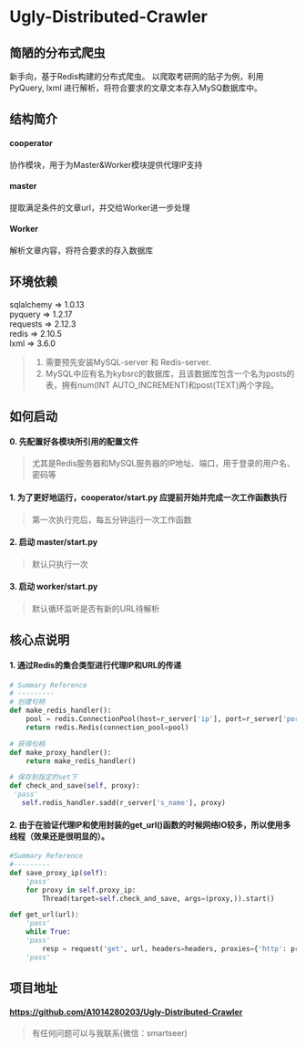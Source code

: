 # Ugly-Distributed-Crawler
## 简陋的分布式爬虫
新手向，基于Redis构建的分布式爬虫。
以爬取考研网的贴子为例，利用 PyQuery, lxml 进行解析，将符合要求的文章文本存入MySQ数据库中。
## 结构简介
#### cooperator
协作模块，用于为Master&Worker模块提供代理IP支持
#### master
提取满足条件的文章url，并交给Worker进一步处理
#### Worker
解析文章内容，将符合要求的存入数据库

## 环境依赖 ##
sqlalchemy => 1.0.13  
pyquery => 1.2.17  
requests => 2.12.3  
redis => 2.10.5  
lxml => 3.6.0  
> 1. 需要预先安装MySQL-server 和 Redis-server.  
> 2. MySQL中应有名为kybsrc的数据库，且该数据库包含一个名为posts的表，拥有num(INT AUTO_INCREMENT)和post(TEXT)两个字段。

## 如何启动

#### 0. 先配置好各模块所引用的配置文件
> 尤其是Redis服务器和MySQL服务器的IP地址、端口，用于登录的用户名、密码等

#### 1. 为了更好地运行，cooperator/start.py 应提前开始并完成一次工作函数执行
> 第一次执行完后，每五分钟运行一次工作函数

#### 2. 启动 master/start.py 
> 默认只执行一次

#### 3. 启动 worker/start.py
> 默认循环监听是否有新的URL待解析

## 核心点说明
#### 1. 通过Redis的集合类型进行代理IP和URL的传递

```python
# Summary Reference
# ---------
# 创建句柄
def make_redis_handler():
    pool = redis.ConnectionPool(host=r_server['ip'], port=r_server['port'], password=r_server['passwd'])
    return redis.Redis(connection_pool=pool)

# 获得句柄
def make_proxy_handler():
    return make_redis_handler()

# 保存到指定的set下
def check_and_save(self, proxy):
 'pass'
   self.redis_handler.sadd(r_server['s_name'], proxy)
```
#### 2. 由于在验证代理IP和使用封装的get_url()函数的时候网络IO较多，所以使用多线程（效果还是很明显的）。 

```python
#Summary Reference
#---------
def save_proxy_ip(self):
    'pass'
    for proxy in self.proxy_ip:
        Thread(target=self.check_and_save, args=(proxy,)).start()

def get_url(url):
    'pass'
    while True:
    'pass'
        resp = request('get', url, headers=headers, proxies={'http': proxy})
    'pass'
```

## 项目地址
#### https://github.com/A1014280203/Ugly-Distributed-Crawler
> 有任何问题可以与我联系(微信：smartseer)
